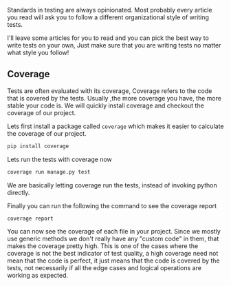 Standards in testing are always opinionated. Most probably every article you read will ask you to follow a different organizational style of writing tests.

I'll leave some articles for you to read and you can pick the best way to write tests on your own, Just make sure that you are writing tests no matter what style you follow!



## Coverage

Tests are often evaluated with its coverage, Coverage refers to the code that is covered by the tests. Usually ,the more coverage you have, the more stable your code is. We will quickly install coverage and checkout the coverage of our project.

Lets first install a package called `coverage` which makes it easier to calculate the coverage of our project.

```bash
pip install coverage
```

Lets run the tests with coverage now

```bash
coverage run manage.py test
```

We are basically letting coverage run the tests, instead of invoking python directly.

Finally you can run the following the command to see the coverage report

```bash
coverage report
```

You can now see the coverage of each file in your project. Since we mostly use generic methods we don't really have any "custom code" in them, that makes the coverage pretty high. This is one of the cases where the coverage is not the best indicator of test quality, a high coverage need not mean that the code is perfect, it just means that the code is covered by the tests, not necessarily if all the edge cases and logical operations are working as expected.